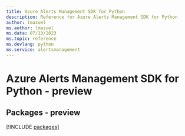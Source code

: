 ```yaml
---
title: Azure Alerts Management SDK for Python
description: Reference for Azure Alerts Management SDK for Python
author: lmazuel
ms.author: lmazuel
ms.data: 07/13/2023
ms.topic: reference
ms.devlang: python
ms.service: alertsmanagement
---
```

# Azure Alerts Management SDK for Python - preview
## Packages - preview
[!INCLUDE [packages](alerts-management-index.md)]